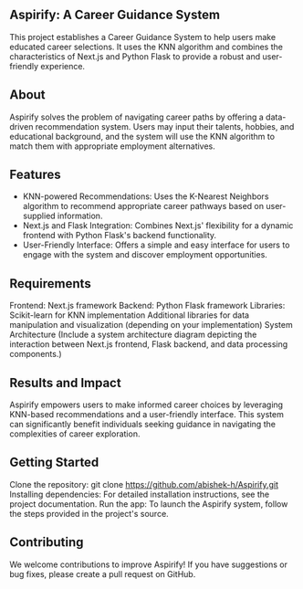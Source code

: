 ## Aspirify: A Career Guidance System
This project establishes a Career Guidance System to help users make educated career selections. It uses the KNN algorithm and combines the characteristics of Next.js and Python Flask to provide a robust and user-friendly experience.

## About
Aspirify solves the problem of navigating career paths by offering a data-driven recommendation system. Users may input their talents, hobbies, and educational background, and the system will use the KNN algorithm to match them with appropriate employment alternatives.

## Features
- KNN-powered Recommendations: Uses the K-Nearest Neighbors algorithm to recommend appropriate career pathways based on user-supplied information.
- Next.js and Flask Integration: Combines Next.js' flexibility for a dynamic frontend with Python Flask's backend functionality.
- User-Friendly Interface: Offers a simple and easy interface for users to engage with the system and discover employment opportunities.

## Requirements
Frontend: Next.js framework
Backend: Python Flask framework
Libraries:
Scikit-learn for KNN implementation
Additional libraries for data manipulation and visualization (depending on your implementation)
System Architecture
(Include a system architecture diagram depicting the interaction between Next.js frontend, Flask backend, and data processing components.)

## Results and Impact
Aspirify empowers users to make informed career choices by leveraging KNN-based recommendations and a user-friendly interface. This system can significantly benefit individuals seeking guidance in navigating the complexities of career exploration.

## Getting Started
Clone the repository: git clone https://github.com/abishek-h/Aspirify.git
Installing dependencies: For detailed installation instructions, see the project documentation.
Run the app: To launch the Aspirify system, follow the steps provided in the project's source.

## Contributing
We welcome contributions to improve Aspirify! If you have suggestions or bug fixes, please create a pull request on GitHub.
